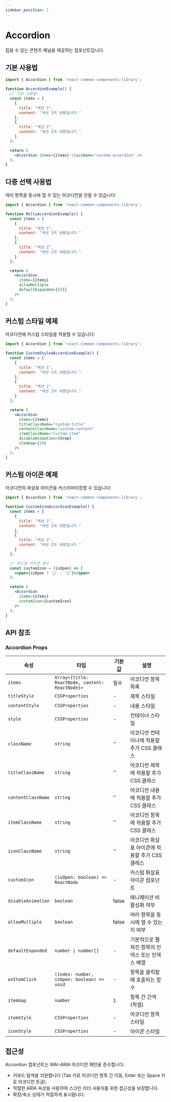 ```yaml
---
sidebar_position: 1
---
```


# Accordion

접을 수 있는 콘텐츠 패널을 제공하는 컴포넌트입니다.

## 기본 사용법

```jsx
import { Accordion } from 'react-common-components-library';

function AccordionExample() {
  // 기본 사용법
  const items = [
    {
      title: "섹션 1",
      content: "섹션 1의 내용입니다."
    },
    {
      title: "섹션 2",
      content: "섹션 2의 내용입니다."
    }
  ];

  return (
    <Accordion items={items} className="custom-accordion" />
  );
}
```

## 다중 선택 사용법

여러 항목을 동시에 열 수 있는 아코디언을 만들 수 있습니다:

```jsx
import { Accordion } from 'react-common-components-library';

function MultiAccordionExample() {
  const items = [
    {
      title: "섹션 1",
      content: "섹션 1의 내용입니다."
    },
    {
      title: "섹션 2",
      content: "섹션 2의 내용입니다."
    }
  ];

  return (
    <Accordion 
      items={items} 
      allowMultiple 
      defaultExpanded={[0]} 
    />
  );
}
```

## 커스텀 스타일 예제

아코디언에 커스텀 스타일을 적용할 수 있습니다:

```jsx
import { Accordion } from 'react-common-components-library';

function CustomStyledAccordionExample() {
  const items = [
    {
      title: "섹션 1",
      content: "섹션 1의 내용입니다."
    },
    {
      title: "섹션 2",
      content: "섹션 2의 내용입니다."
    }
  ];

  return (
    <Accordion 
      items={items}
      titleClassName="custom-title"
      contentClassName="custom-content"
      itemClassName="custom-item"
      disableAnimation={true}
      itemGap={10}
    />
  );
}
```

## 커스텀 아이콘 예제

아코디언의 화살표 아이콘을 커스터마이징할 수 있습니다:

```jsx
import { Accordion } from 'react-common-components-library';

function CustomIconAccordionExample() {
  const items = [
    {
      title: "섹션 1",
      content: "섹션 1의 내용입니다."
    },
    {
      title: "섹션 2",
      content: "섹션 2의 내용입니다."
    }
  ];

  // 커스텀 아이콘 함수
  const customIcon = (isOpen) => (
    <span>{isOpen ? '📖' : '📘'}</span>
  );

  return (
    <Accordion 
      items={items}
      customIcon={customIcon}
    />
  );
}
```

## API 참조

### Accordion Props

| 속성 | 타입 | 기본값 | 설명 |
|------|------|--------|------|
| `items` | `Array<{title: ReactNode, content: ReactNode}>` | 필수 | 아코디언 항목 목록 |
| `titleStyle` | `CSSProperties` | - | 제목 스타일 |
| `contentStyle` | `CSSProperties` | - | 내용 스타일 |
| `style` | `CSSProperties` | - | 컨테이너 스타일 |
| `className` | `string` | '' | 아코디언 컨테이너에 적용할 추가 CSS 클래스 |
| `titleClassName` | `string` | '' | 아코디언 제목에 적용할 추가 CSS 클래스 |
| `contentClassName` | `string` | '' | 아코디언 내용에 적용할 추가 CSS 클래스 |
| `itemClassName` | `string` | '' | 아코디언 항목에 적용할 추가 CSS 클래스 |
| `iconClassName` | `string` | '' | 아코디언 화살표 아이콘에 적용할 추가 CSS 클래스 |
| `customIcon` | `(isOpen: boolean) => ReactNode` | - | 커스텀 화살표 아이콘 컴포넌트 |
| `disableAnimation` | `boolean` | false | 애니메이션 비활성화 여부 |
| `allowMultiple` | `boolean` | false | 여러 항목을 동시에 열 수 있는지 여부 |
| `defaultExpanded` | `number \| number[]` | - | 기본적으로 펼쳐진 항목의 인덱스 또는 인덱스 배열 |
| `onItemClick` | `(index: number, isOpen: boolean) => void` | - | 항목을 클릭할 때 호출되는 함수 |
| `itemGap` | `number` | 1 | 항목 간 간격 (픽셀) |
| `itemStyle` | `CSSProperties` | - | 아코디언 항목 스타일 |
| `iconStyle` | `CSSProperties` | - | 아이콘 스타일 |

## 접근성

Accordion 컴포넌트는 WAI-ARIA 아코디언 패턴을 준수합니다:

- 키보드 탐색을 지원합니다 (Tab 키로 아코디언 항목 간 이동, Enter 또는 Space 키로 아코디언 토글).
- 적절한 ARIA 속성을 사용하여 스크린 리더 사용자를 위한 접근성을 보장합니다.
- 확장/축소 상태가 적절하게 표시됩니다. 